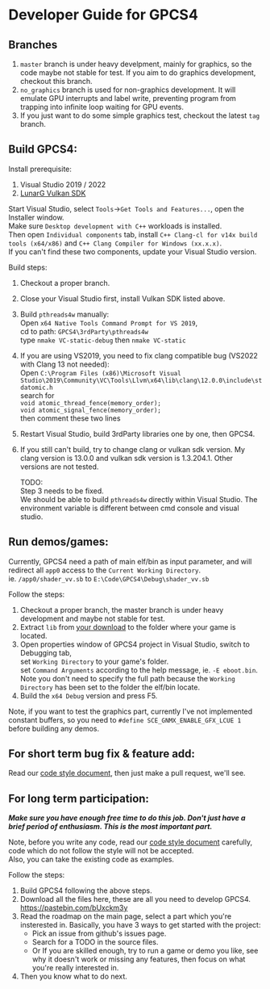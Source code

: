 # Developer Guide for GPCS4

## Branches
1. `master` branch is under heavy develpment, mainly for graphics, so the code maybe not stable for test. If you aim to do graphics development, checkout this branch.
2. `no_graphics` branch is used for non-graphics development. It will emulate GPU interrupts and label write, preventing program from trapping into infinite loop waiting for GPU events.
3. If you just want to do some simple graphics test, checkout the latest `tag` branch.

## Build GPCS4:
Install prerequisite:

1. Visual Studio 2019 / 2022
2. [LunarG Vulkan SDK](https://vulkan.lunarg.com/)

Start Visual Studio, select `Tools`->`Get Tools and Features...`, open the Installer window.  
Make sure `Desktop development with C++` workloads is installed.  
Then open `Individual components` tab, install `C++ Clang-cl for v14x build tools (x64/x86)` and `C++ Clang Compiler for Windows (xx.x.x)`.  
If you can't find these two components, update your Visual Studio version.

Build steps:
1. Checkout a proper branch.
2. Close your Visual Studio first, install Vulkan SDK listed above.
3. Build `pthreads4w` manually:  
   Open `x64 Native Tools Command Prompt for VS 2019`,  
   cd to path: `GPCS4\3rdParty\pthreads4w`  
   type `nmake VC-static-debug` then `nmake VC-static`  
4. If you are using VS2019, you need to fix clang compatible bug (VS2022 with Clang 13 not needed):  
   Open `C:\Program Files (x86)\Microsoft Visual Studio\2019\Community\VC\Tools\Llvm\x64\lib\clang\12.0.0\include\stdatomic.h`  
   search for  
   `void atomic_thread_fence(memory_order);`  
   `void atomic_signal_fence(memory_order);`  
   then comment these two lines
5. Restart Visual Studio, build 3rdParty libraries one by one, then GPCS4.
6. If you still can't build, try to change clang or vulkan sdk version. My clang version is 13.0.0 and vulkan sdk version is 1.3.204.1. Other versions are not tested.
   
   TODO:  
   Step 3 needs to be fixed.  
   We should be able to build `pthreads4w` directly within Visual Studio. The environment variable is different between cmd console and visual studio.  
 
## Run demos/games:
Currently, GPCS4 need a path of main elf/bin as input parameter, and will redirect all `app0` access to the `Current Working Directory`.  
ie. `/app0/shader_vv.sb` to `E:\Code\GPCS4\Debug\shader_vv.sb`  

Follow the steps:
1. Checkout a proper branch, the master branch is under heavy development and maybe not stable for test.
2. Extract `lib` from [your download](https://pastebin.com/bUxckm3y) to the folder where your game is located.
3. Open properties window of GPCS4 project in Visual Studio, switch to Debugging tab,  
set `Working Directory` to your game's folder.  
set `Command Arguments` according to the help message, ie. `-E eboot.bin`.   
Note you don't need to specify the full path because the `Working Directory` has been set to the folder the elf/bin locate.
4. Build the `x64 Debug` version and press F5.

Note, if you want to test the graphics part, currently I've not implemented constant buffers, so you need to 
`#define SCE_GNMX_ENABLE_GFX_LCUE 1` before building any demos.

## For short term bug fix & feature add:
Read our [code style document](https://github.com/Inori/GPCS4/blob/master/Doc/CodeStyle.md), then just make a pull request, we'll see.


## For long term participation:

***Make sure you have enough free time to do this job. Don't just have a brief period of enthusiasm. This is the most important part.***

Note, before you write any code, read our [code style document](https://github.com/Inori/GPCS4/blob/master/Doc/CodeStyle.md) carefully, code which do not follow the style will not be accepted.  
Also, you can take the existing code as examples.

Follow the steps:
1. Build GPCS4 following the above steps.
2. Download all the files here, these are all you need to develop GPCS4.  
    https://pastebin.com/bUxckm3y
3. Read the roadmap on the main page, select a part which you're insterested in. Basically, you have 3 ways to get started with the project:  
     - Pick an issue from github's issues page.  
     - Search for a TODO in the source files.  
     - Or If you are skilled enough, try to run a game or demo you like, see why it doesn't work or missing any features, then focus on what you're really interested in.  
4. Then you know what to do next.

